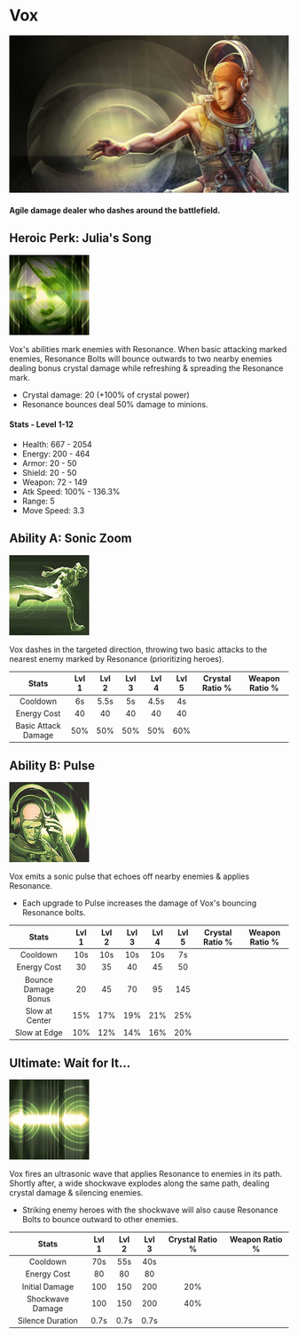 # Vox

![](../../.gitbook/assets/image%20%28309%29.png)

#### Agile damage dealer who dashes around the battlefield.

## Heroic Perk: Julia's Song

![Julia&apos;s Song](../../.gitbook/assets/image%20%28289%29.png)

Vox's abilities mark enemies with Resonance. When basic attacking marked enemies, Resonance Bolts will bounce outwards to two nearby enemies dealing bonus crystal damage while refreshing & spreading the Resonance mark.

* Crystal damage: 20 \(+100% of crystal power\)
* Resonance bounces deal 50% damage to minions.

#### Stats - Level 1-12

* Health: 667 - 2054
* Energy: 200 - 464
* Armor: 20 - 50
* Shield: 20 - 50
* Weapon: 72 - 149
* Atk Speed: 100% - 136.3%
* Range: 5
* Move Speed: 3.3

## Ability A: Sonic Zoom

![Sonic Zoom](../../.gitbook/assets/image%20%28434%29.png)

Vox dashes in the targeted direction, throwing two basic attacks to the nearest enemy marked by Resonance \(prioritizing heroes\).

| Stats | Lvl 1 | Lvl 2 | Lvl 3 | Lvl 4 | Lvl 5 | Crystal      Ratio % | Weapon     Ratio % |
| :---: | :---: | :---: | :---: | :---: | :---: | :---: | :---: |
| Cooldown | 6s | 5.5s | 5s | 4.5s | 4s |  |  |
| Energy       Cost | 40 | 40 | 40 | 40 | 40 |  |  |
| Basic         Attack      Damage | 50% | 50% | 50% | 50% | 60% |  |  |

## Ability B: Pulse

![Pulse](../../.gitbook/assets/image%20%2870%29.png)

Vox emits a sonic pulse that echoes off nearby enemies & applies Resonance.

* Each upgrade to Pulse increases the damage of Vox's bouncing Resonance bolts.

| Stats | Lvl 1 | Lvl 2 | Lvl 3 | Lvl 4 | Lvl 5 | Crystal      Ratio % | Weapon     Ratio % |
| :---: | :---: | :---: | :---: | :---: | :---: | :---: | :---: |
| Cooldown | 10s | 10s | 10s | 10s | 7s |  |  |
| Energy       Cost | 30 | 35 | 40 | 45 | 50 |  |  |
| Bounce      Damage   Bonus | 20 | 45 | 70 | 95 | 145 |  |  |
| Slow at      Center | 15% | 17% | 19% | 21% | 25% |  |  |
| Slow at      Edge | 10% | 12% | 14% | 16% | 20% |  |  |

## Ultimate: Wait for It...

![Wait for it](../../.gitbook/assets/image%20%28268%29.png)

Vox fires an ultrasonic wave that applies Resonance to enemies in its path. Shortly after, a wide shockwave explodes along the same path, dealing crystal damage & silencing enemies.

* Striking enemy heroes with the shockwave will also cause Resonance Bolts to bounce outward to other enemies.

| Stats | Lvl 1 | Lvl 2 | Lvl 3 | Crystal Ratio % | Weapon Ratio % |
| :---: | :---: | :---: | :---: | :---: | :---: |
| Cooldown | 70s | 55s | 40s |  |  |
| Energy Cost | 80 | 80 | 80 |  |  |
| Initial Damage | 100 | 150 | 200 | 20% |  |
| Shockwave        Damage | 100 | 150 | 200 | 40% |  |
| Silence Duration | 0.7s | 0.7s | 0.7s |  |  |

